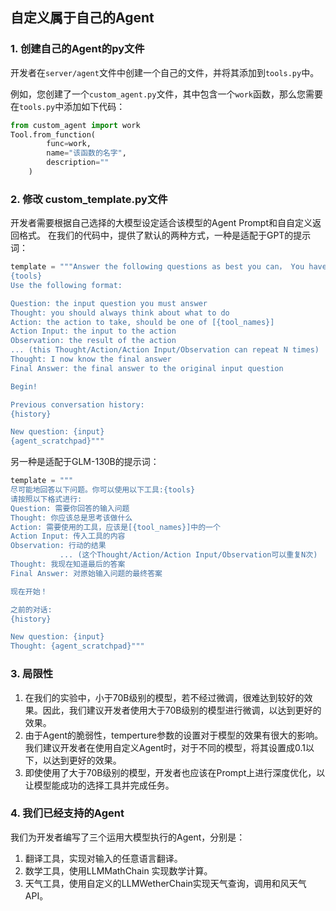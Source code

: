 ## 自定义属于自己的Agent
### 1. 创建自己的Agent的py文件
开发者在```server/agent```文件中创建一个自己的文件，并将其添加到```tools.py```中。

例如，您创建了一个```custom_agent.py```文件，其中包含一个```work```函数，那么您需要在```tools.py```中添加如下代码：
```python
from custom_agent import work
Tool.from_function(
        func=work,
        name="该函数的名字",
        description=""
    )
```

### 2. 修改 custom_template.py文件
开发者需要根据自己选择的大模型设定适合该模型的Agent Prompt和自自定义返回格式。
在我们的代码中，提供了默认的两种方式，一种是适配于GPT的提示词：
```python
template = """Answer the following questions as best you can， You have access to the following tools:
{tools}
Use the following format:

Question: the input question you must answer
Thought: you should always think about what to do
Action: the action to take, should be one of [{tool_names}]
Action Input: the input to the action
Observation: the result of the action
... (this Thought/Action/Action Input/Observation can repeat N times)
Thought: I now know the final answer
Final Answer: the final answer to the original input question

Begin!

Previous conversation history:
{history}

New question: {input}
{agent_scratchpad}"""
```
另一种是适配于GLM-130B的提示词：
```python
template = """
尽可能地回答以下问题。你可以使用以下工具:{tools}
请按照以下格式进行:
Question: 需要你回答的输入问题
Thought: 你应该总是思考该做什么
Action: 需要使用的工具，应该是[{tool_names}]中的一个
Action Input: 传入工具的内容
Observation: 行动的结果
           ... (这个Thought/Action/Action Input/Observation可以重复N次)
Thought: 我现在知道最后的答案
Final Answer: 对原始输入问题的最终答案

现在开始！

之前的对话:
{history}

New question: {input}
Thought: {agent_scratchpad}"""
```

### 3. 局限性
1. 在我们的实验中，小于70B级别的模型，若不经过微调，很难达到较好的效果。因此，我们建议开发者使用大于70B级别的模型进行微调，以达到更好的效果。
2. 由于Agent的脆弱性，temperture参数的设置对于模型的效果有很大的影响。我们建议开发者在使用自定义Agent时，对于不同的模型，将其设置成0.1以下，以达到更好的效果。
3. 即使使用了大于70B级别的模型，开发者也应该在Prompt上进行深度优化，以让模型能成功的选择工具并完成任务。


### 4. 我们已经支持的Agent
我们为开发者编写了三个运用大模型执行的Agent，分别是：
1. 翻译工具，实现对输入的任意语言翻译。
2. 数学工具，使用LLMMathChain 实现数学计算。
3. 天气工具，使用自定义的LLMWetherChain实现天气查询，调用和风天气API。